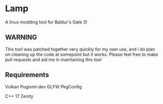 # Lamp
A linux modding tool for Baldur's Gate 3!

## WARNING
This tool was patched together very quickly for my own use, and i do plan on cleaning up the code at somepoint but it works.
Please feel free to make pull requests and aid me in maintaining this tool

## Requirements
Vulkan
Pugixml-dev
GLFW
PkgConfig

C++ 17
Zenity
